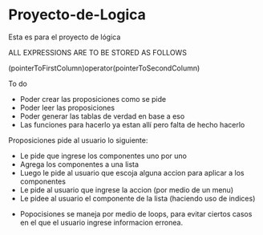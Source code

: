 # Proyecto-de-Logica
Esta es para el proyecto de lógica

ALL EXPRESSIONS ARE TO BE STORED AS FOLLOWS

(pointerToFirstColumn)operator(pointerToSecondColumn)

To do
*   Poder crear las proposiciones como se pide
*   Poder leer las proposiciones
*   Poder generar las tablas de verdad en base a eso
*   Las funciones para hacerlo ya estan allí pero falta de hecho hacerlo
>>>>>>>>>>>>>>>>>>>>>>>>>>>>>>>>>>>>>>>>>>>>>>>>>>>>>>>>>>>>>>>>>>>>>>>

Proposiciones pide al usuario lo siguiente:
  * Le pide que ingrese los componentes uno por uno 
  * Agrega los componentes a una lista
  * Luego le pide al usuario que escoja alguna accion para aplicar a los componentes
  * Le pide al usuario que ingrese la accion (por medio de un menu) 
  * Le pidee al usuario el componente de la lista (haciendo uso de indices)
  
 >>>>>>>>>>>>>>>>>>>>>>>>>>>>>>>>>>>>>>>>>>>>>>>>>>>>>>>>>>>>>>>>>>>>>>>
* Popocisiones se maneja por medio de loops, para evitar ciertos casos en el que el usuario ingrese informacion erronea.
